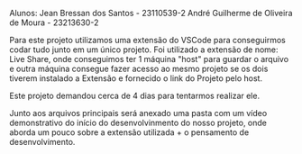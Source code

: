 Alunos:
Jean Bressan dos Santos - 23110539-2
André Guilherme de Oliveira de Moura - 23213630-2

Para este projeto utilizamos uma extensão do VSCode para conseguirmos codar tudo junto em um único projeto. Foi utilizado a extensão de nome: Live Share, onde conseguimos ter 1 máquina "host" para guardar o arquivo e outra máquina consegue fazer acesso ao mesmo projeto se os dois tiverem instalado a Extensão e fornecido o link do Projeto pelo host.

Este projeto demandou cerca de 4 dias para tentarmos realizar ele.

Junto aos arquivos principais será anexado uma pasta com um vídeo demonstrativo do início do desenvolvinmento do nosso projeto, onde aborda um pouco sobre a extensão utilizada + o pensamento de desenvolvimento.
